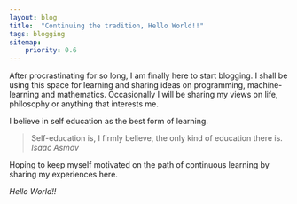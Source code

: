 ```yaml
---
layout: blog
title:  "Continuing the tradition, Hello World!!"
tags: blogging
sitemap:
    priority: 0.6
---
```

After procrastinating for so long, I am finally here to start blogging. I shall be using this space for learning and sharing ideas on programming, machine-learning and mathematics. Occasionally I will be sharing my views on life, philosophy or anything that interests me.
<!--more-->

I believe in self education as the best form of learning.

> Self-education is, I firmly believe, the only kind of education there is.
<cite>Isaac Asmov</cite>

Hoping to keep myself motivated on the path of continuous learning by sharing my experiences here.

<em>Hello World!!</em>
